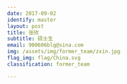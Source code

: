 ```yaml
---
date: 2017-09-02
identify: master
layout: post
title: 张欣
subtitle: 硕士生
email: 900606blg@sina.com
img: /assets/img/former_team/zxin.jpg
flag_img: flag/China.svg
classification: former_team

---
```


